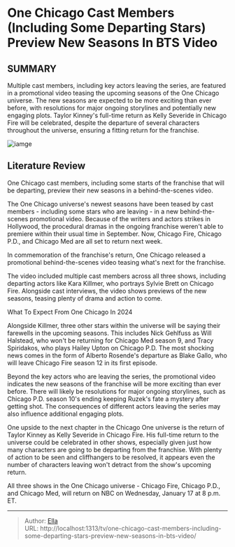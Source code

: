 # One Chicago Cast Members (Including Some Departing Stars) Preview New Seasons In BTS Video


## SUMMARY 



  Multiple cast members, including key actors leaving the series, are featured in a promotional video teasing the upcoming seasons of the One Chicago universe.   The new seasons are expected to be more exciting than ever before, with resolutions for major ongoing storylines and potentially new engaging plots.   Taylor Kinney&#39;s full-time return as Kelly Severide in Chicago Fire will be celebrated, despite the departure of several characters throughout the universe, ensuring a fitting return for the franchise.  

![iamge](https://static1.srcdn.com/wordpress/wp-content/uploads/2024/01/kara-killmer-as-sylvie-brett-smiling-in-chicago-fire-season-11-episode-22.jpg)

## Literature Review
One Chicago cast members, including some starts of the franchise that will be departing, preview their new seasons in a behind-the-scenes video.




The One Chicago universe&#39;s newest seasons have been teased by cast members - including some stars who are leaving - in a new behind-the-scenes promotional video. Because of the writers and actors strikes in Hollywood, the procedural dramas in the ongoing franchise weren&#39;t able to premiere within their usual time in September. Now, Chicago Fire, Chicago P.D., and Chicago Med are all set to return next week.




In commemoration of the franchise&#39;s return, One Chicago released a promotional behind-the-scenes video teasing what&#39;s next for the franchise.


 

The video included multiple cast members across all three shows, including departing actors like Kara Killmer, who portrays Sylvie Brett on Chicago Fire. Alongside cast interviews, the video shows previews of the new seasons, teasing plenty of drama and action to come.


 What To Expect From One Chicago In 2024 
          

Alongside Killmer, three other stars within the universe will be saying their farewells in the upcoming seasons. This includes Nick Gehlfuss as Will Halstead, who won&#39;t be returning for Chicago Med season 9, and Tracy Spiridakos, who plays Hailey Upton on Chicago P.D. The most shocking news comes in the form of Alberto Rosende&#39;s departure as Blake Gallo, who will leave Chicago Fire season 12 in its first episode.




Beyond the key actors who are leaving the series, the promotional video indicates the new seasons of the franchise will be more exciting than ever before. There will likely be resolutions for major ongoing storylines, such as Chicago P.D. season 10&#39;s ending keeping Ruzek&#39;s fate a mystery after getting shot. The consequences of different actors leaving the series may also influence additional engaging plots.

One upside to the next chapter in the Chicago One universe is the return of Taylor Kinney as Kelly Severide in Chicago Fire. His full-time return to the universe could be celebrated in other shows, especially given just how many characters are going to be departing from the franchise. With plenty of action to be seen and cliffhangers to be resolved, it appears even the number of characters leaving won&#39;t detract from the show&#39;s upcoming return.



All three shows in the One Chicago universe - Chicago Fire, Chicago P.D., and Chicago Med, will return on NBC on Wednesday, January 17 at 8 p.m. ET.









---

> Author: [Ella](https://instagram.hk.cn/)  
> URL: http://localhost:1313/tv/one-chicago-cast-members-including-some-departing-stars-preview-new-seasons-in-bts-video/  

